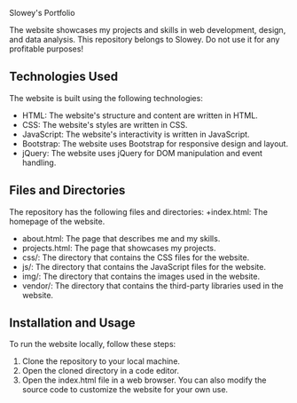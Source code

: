 Slowey's Portfolio

The website showcases my projects and skills in web development, design, and data analysis.
This repository belongs to Slowey. Do not use it for any profitable purposes!

## Technologies Used

The website is built using the following technologies:
+ HTML: The website's structure and content are written in HTML.
+ CSS: The website's styles are written in CSS.
+ JavaScript: The website's interactivity is written in JavaScript.
+ 	Bootstrap: The website uses Bootstrap for responsive design and layout.
+	jQuery: The website uses jQuery for DOM manipulation and event handling.


## Files and Directories

The repository has the following files and directories:
+index.html: The homepage of the website.
+	about.html: The page that describes me and my skills.
+	projects.html: The page that showcases my projects.
+	css/: The directory that contains the CSS files for the website.
+	js/: The directory that contains the JavaScript files for the website.
+	img/: The directory that contains the images used in the website.
+	vendor/: The directory that contains the third-party libraries used in the website.


## Installation and Usage

To run the website locally, follow these steps:
1.	Clone the repository to your local machine.
2.	Open the cloned directory in a code editor.
3.	Open the index.html file in a web browser.
You can also modify the source code to customize the website for your own use.


